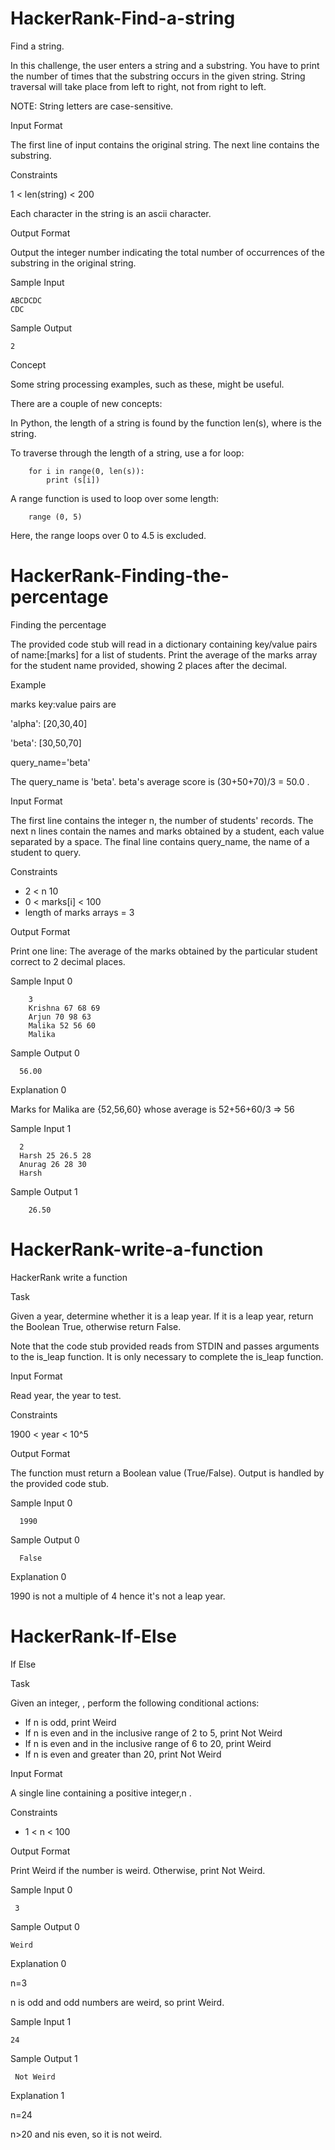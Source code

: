# HackerRank-Find-a-string
Find a string.

In this challenge, the user enters a string and a substring. You have to print the number of times that the substring occurs in the given string. String traversal will take place from left to right, not from right to left.

NOTE: String letters are case-sensitive.

Input Format

The first line of input contains the original string. The next line contains the substring.

Constraints

1 < len(string) < 200

Each character in the string is an ascii character.

Output Format

Output the integer number indicating the total number of occurrences of the substring in the original string.

Sample Input

    ABCDCDC
    CDC
Sample Output

    2
Concept

Some string processing examples, such as these, might be useful.

There are a couple of new concepts:

In Python, the length of a string is found by the function len(s), where  is the string.

To traverse through the length of a string, use a for loop:

        for i in range(0, len(s)):
            print (s[i])
A range function is used to loop over some length:

        range (0, 5)
Here, the range loops over 0 to 4.5  is excluded.

# HackerRank-Finding-the-percentage
Finding the percentage 

The provided code stub will read in a dictionary containing key/value pairs of name:[marks] for a list of students. Print the average of the marks array for the student name provided, showing 2 places after the decimal.

Example

marks key:value pairs are

'alpha': [20,30,40]

'beta': [30,50,70]

query_name='beta'

The query_name is 'beta'. beta's average score is (30+50+70)/3 = 50.0 .

Input Format

The first line contains the integer n, the number of students' records. The next n lines contain the names and marks obtained by a student, each value separated by a space. The final line contains query_name, the name of a student to query.

Constraints
* 2 < n 10
* 0 < marks[i] < 100
* length of marks arrays = 3

Output Format

Print one line: The average of the marks obtained by the particular student correct to 2 decimal places.

Sample Input 0

        3
        Krishna 67 68 69
        Arjun 70 98 63
        Malika 52 56 60
        Malika
Sample Output 0

      56.00
Explanation 0

Marks for Malika are {52,56,60} whose average is 52+56+60/3 => 56

Sample Input 1

      2
      Harsh 25 26.5 28
      Anurag 26 28 30
      Harsh
Sample Output 1

        26.50
# HackerRank-write-a-function
HackerRank write a function

Task

Given a year, determine whether it is a leap year. If it is a leap year, return the Boolean True, otherwise return False.

Note that the code stub provided reads from STDIN and passes arguments to the is_leap function. It is only necessary to complete the is_leap function.

Input Format

Read year, the year to test.

Constraints

1900 < year < 10^5

Output Format

The function must return a Boolean value (True/False). Output is handled by the provided code stub.

Sample Input 0

      1990
Sample Output 0

      False
Explanation 0

1990 is not a multiple of 4 hence it's not a leap year.
# HackerRank-If-Else
If Else

Task

Given an integer, , perform the following conditional actions:

* If n is odd, print Weird
* If n is even and in the inclusive range of 2 to 5, print Not Weird
* If n is even and in the inclusive range of 6 to 20, print Weird
* If n is even and greater than 20, print Not Weird

Input Format

A single line containing a positive integer,n .

Constraints
 * 1 < n < 100
 
Output Format

Print Weird if the number is weird. Otherwise, print Not Weird.

Sample Input 0

     3
Sample Output 0

    Weird
Explanation 0

n=3

n is odd and odd numbers are weird, so print Weird.

Sample Input 1

    24
Sample Output 1

     Not Weird
Explanation 1

n=24

 n>20 and nis even, so it is not weird.
